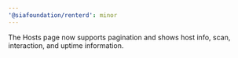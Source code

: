 ```yaml
---
'@siafoundation/renterd': minor
---
```


The Hosts page now supports pagination and shows host info, scan, interaction, and uptime information.
